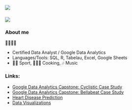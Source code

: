 <img align="left" src="https://visitor-badge.laobi.icu/badge?page_id=S-a-m-k.S-a-m-k" />

<h1 align="left">
    <img src="https://readme-typing-svg.herokuapp.com/?font=Kanit&size=35&vCenter=true&width=500&height=70&duration=4000&lines=Hi+There!+👋🏼🧑🏻‍💻;+I'm+Sam!;+I'm+a+Data+Analyst!;&color=66cdaa";" />
</h1>

### About me
🤚🏼🤚🏼
- Certified Data Analyst / Google Data Analytics
- Languages/Tools: SQL, R, Tabelau, Excel, Google Sheets
- 🏋🏻 Sport, 👨🏻‍🍳 Cooking, 🎶 Music

### Links:

- [Google Data Analytics Capstone: Cyclistic Case Study](https://github.com/S-a-m-K/cyclistic_case_study)
- [Google Data Analytics Capstone: Bellabeat Case Study](https://github.com/S-a-m-K/bellabeat_case_study)
- [Heart Disease Prediction](https://github.com/S-a-m-K/heart_disease_prediction)
- [Data Visualizations](https://public.tableau.com/app/profile/samuel.kleger/vizzes)
